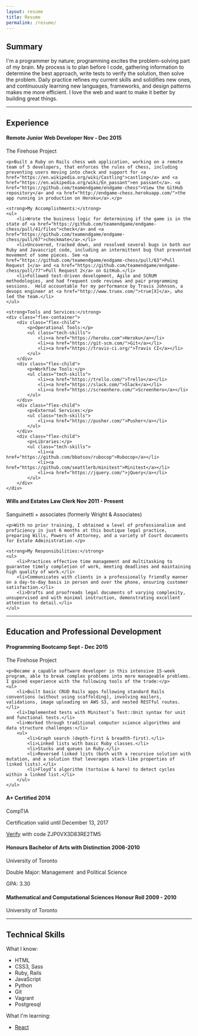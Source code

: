 ```yaml
---
layout: resume
title: Resume
permalink: /resume/
---
```


## Summary
I'm a programmer by nature; programming excites the problem-solving part of my brain.  	My process is to plan before I code, gathering information to determine the best approach, write tests to verify the solution, then solve the problem. Daily practice refines my current skills and solidifies new ones, and continuously learning new languages, frameworks, and design patterns makes me more efficient. I love the web and want to make it better by building great things. 

<hr class="divider" />

## Experience
<div>
	<h4><strong>Remote Junior Web Developer</strong> <span class="pull-right">Nov - Dec 2015</span></h4>
	<p><span class="highlight">The Firehose Project</span></p>

	<p>Built a Ruby on Rails chess web application, working on a remote team of 5 developers, that enforces the rules of chess, including preventing users moving into check and support for <a href="https://en.wikipedia.org/wiki/Castling">castling</a> and <a href="https://en.wikipedia.org/wiki/En_passant">en passant</a>. <a href="https://github.com/teamendgame/endgame-chess">View the GitHub repository</a> and <a href="http://endgame-chess.herokuapp.com/">the app running in production on Heroku</a>.</p>

	<strong>My Accomplishments:</strong>
	<ul>
		<li>Wrote the business logic for determining if the game is in the state of <a href="https://github.com/teamendgame/endgame-chess/pull/41/files">check</a> and <a href="https://github.com/teamendgame/endgame-chess/pull/67">checkmate</a>.</li>
		<li>Uncovered, tracked down, and resolved several bugs in both our Ruby and Javascript code, including an intermittent bug that prevented movement of some pieces. See <a href="https://github.com/teamendgame/endgame-chess/pull/63">Pull Request 1</a> and <a href="https://github.com/teamendgame/endgame-chess/pull/77">Pull Request 2</a> on GitHub.</li>
		<li>Followed test-driven development, Agile and SCRUM methodologies, and had frequent code reviews and pair programming sessions.  Held accountable for my performance by Travis Johnson, a devops engineer at <a href="http://www.truex.com/">true[X]</a>, who led the team.</li>		
	</ul>

	<strong>Tools and Services:</strong>
	<div class="flex-container">
		<div class="flex-child">
			<p>Operational Tools:</p>
			<ul class="tech-skills">
				<li><a href="https://heroku.com">Heroku</a></li>
				<li><a href="https://git-scm.com/">Git</a></li>
				<li><a href="https://travis-ci.org/">Travis CI</a></li>
			</ul>
		</div>
		<div class="flex-child">
			<p>Workflow Tools:</p>
			<ul class="tech-skills">
				<li><a href="https://trello.com/">Trello</a></li>
				<li><a href="https://slack.com/">Slack</a></li>
				<li><a href="https://screenhero.com/">Screenhero</a></li>
			</ul>
		</div>
		<div class="flex-child">
			<p>External Services:</p>
			<ul class="tech-skills">
				<li><a href="https://pusher.com/">Pusher</a></li>
			</ul>
		</div>
		<div class="flex-child">
			<p>Libraries:</p>
			<ul class="tech-skills">
				<li><a href="https://github.com/bbatsov/rubocop">Rubocop</a></li>
				<li><a href="https://github.com/seattlerb/minitest">Minitest</a></li>
				<li><a href="https://jquery.com/">jQuery</a></li>
			</ul>
		</div>
	</div>
</div>
<div> 
	<h4><strong>Wills and Estates Law Clerk</strong> <span class="pull-right">Nov 2011 - Present</span></h4>
	<p><span class="highlight">Sanguinetti + associates (formerly Wright & Associates)</span></p>

	<p>With no prior training, I obtained a level of professionalism and proficiency in just 6 months at this boutique legal practice, preparing Wills, Powers of Attorney, and a variety of Court documents for Estate Administration.</p>

	<strong>My Responsibilities:</strong>
	<ul>
		<li>Practices effective time management and multitasking to guarantee timely completion of work, meeting deadlines and maintaining high quality of work.</li>	
		<li>Communicates with clients in a professionally friendly manner on a day-to-day basis in person and over the phone, ensuring customer satisfaction.</li>		
		<li>Drafts and proofreads legal documents of varying complexity, unsupervised and with minimal instruction, demonstrating excellent attention to detail.</li>		
	</ul>
</div>

<hr class="divider" />
 
## Education and Professional Development
<div>
	<h4><strong>Programming Bootcamp</strong> <span class="pull-right">Sept - Dec 2015</span></h4>
	<p><span class="highlight">The Firehose Project</span></p>

	<p>Became a capable software developer in this intensive 15-week program, able to break complex problems into more manageable problems. I gained experience with the following tools of the trade:</p>
	<ul>
		<li>Built basic CRUD Rails apps following standard Rails conventions (without using scaffolding), involving mailers, validations, image uploading on AWS S3, and nested RESTful routes.</li>	
		<li>Implemented tests with Minitest’s Test::Unit syntax for unit and functional tests.</li>	
		<li>Worked through traditional computer science algorithms and data structure challenges:</li>
		<ul>
			<li>Graph search (depth-first & breadth-first).</li>
			<li>Linked lists with basic Ruby classes.</li>
			<li>Stacks and queues in Ruby.</li>
			<li>Reversed linked lists (both with a recursive solution with mutation, and a solution that leverages stack-like properties of linked lists).</li>
			<li>Floyd’s algorithm (tortoise & hare) to detect cycles within a linked list.</li>
		</ul>
	</ul>
</div>	
<div>
	<h4><strong>A+ Certified</strong> <span class="pull-right">2014</span></h4>
	<p><span class="highlight">CompTIA</span></p>
	<p>Certification valid until December 13, 2017</p>
	<p><a href="http://verify.comptia.org">Verify</a> with code ZJP0VX3D83RE2TM5</p>
</div>
<div>
	<h4><strong>Honours Bachelor of Arts with Distinction</strong> <span class="pull-right">2006-2010</span></h4>
	<p><span class="highlight">University of Toronto</span></p>
	<p>Double Major: Management  and Political Science</p>
	<p>GPA: 3.30</p>
</div>
<div>
	<h4><strong>Mathematical and Computational Sciences Honour Roll</strong> <span class="pull-right">2009 - 2010 </span></h4>
	<p><span class="highlight">University of Toronto</span></p>
</div>

<hr class="divider" />

## Technical Skills
<div class="flex-container">
	<div class="flex-child">
		<p>What I know:</p>
		<ul class="tech-skills">
			<li>HTML</li>
			<li>CSS3, Sass</li>
			<li>Ruby, Rails</li>
			<li>JavaScript</li>
			<li>Python</li>
			<li>Git</li>
			<li>Vagrant</li>
			<li>Postgresql</li>
		</ul>
	</div>
	<div class="flex-child">
		<p>What I'm learning:</p>
		<ul class="tech-skills">
			<li><a href="https://reactforbeginners.com/">React</a></li>
		</ul>
	</div>
</div>